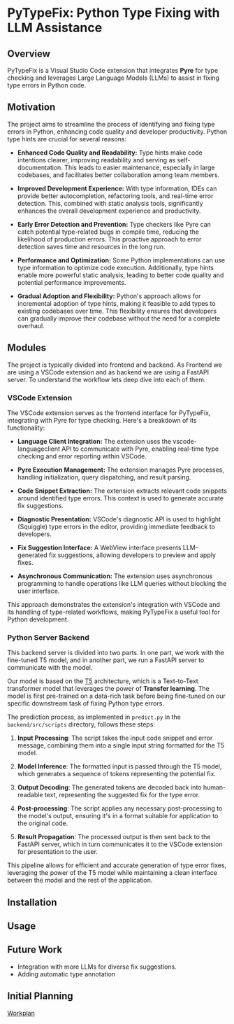 # PyTypeFix: Python Type Fixing with LLM Assistance

## Overview

PyTypeFix is a Visual Studio Code extension that integrates **Pyre** for type checking and leverages Large Language Models (LLMs) to assist in fixing type errors in Python code.

## Motivation

The project aims to streamline the process of identifying and fixing type errors in Python, enhancing code quality and developer productivity. Python type hints are crucial for several reasons:

- **Enhanced Code Quality and Readability:** Type hints make code intentions clearer, improving readability and serving as self-documentation. This leads to easier maintenance, especially in large codebases, and facilitates better collaboration among team members.

- **Improved Development Experience:** With type information, IDEs can provide better autocompletion, refactoring tools, and real-time error detection. This, combined with static analysis tools, significantly enhances the overall development experience and productivity.

- **Early Error Detection and Prevention:** Type checkers like Pyre can catch potential type-related bugs in compile time, reducing the likelihood of production errors. This proactive approach to error detection saves time and resources in the long run.

- **Performance and Optimization:** Some Python implementations can use type information to optimize code execution. Additionally, type hints enable more powerful static analysis, leading to better code quality and potential performance improvements.

- **Gradual Adoption and Flexibility:** Python's approach allows for incremental adoption of type hints, making it feasible to add types to existing codebases over time. This flexibility ensures that developers can gradually improve their codebase without the need for a complete overhaul.

## Modules

The project is typically divided into frontend and backend. As Frontend we are using a VSCode extension and as backend we are using a FastAPI server. To understand the workflow lets deep dive into each of them.

### VSCode Extension

The VSCode extension serves as the frontend interface for PyTypeFix, integrating with Pyre for type checking. Here's a breakdown of its functionality:

- **Language Client Integration:** The extension uses the vscode-languageclient API to communicate with Pyre, enabling real-time type checking and error reporting within VSCode.

- **Pyre Execution Management:** The extension manages Pyre processes, handling initialization, query dispatching, and result parsing.

- **Code Snippet Extraction:** The extension extracts relevant code snippets around identified type errors. This context is used to generate accurate fix suggestions.

- **Diagnostic Presentation:** VSCode's diagnostic API is used to highlight (Squiggle) type errors in the editor, providing immediate feedback to developers.

- **Fix Suggestion Interface:** A WebView interface presents LLM-generated fix suggestions, allowing developers to preview and apply fixes.

- **Asynchronous Communication:** The extension uses asynchronous programming to handle operations like LLM queries without blocking the user interface.

This approach demonstrates the extension's integration with VSCode and its handling of type-related workflows, making PyTypeFix a useful tool for Python development.

### Python Server Backend

This backend server is divided into two parts. In one part, we work with the fine-tuned T5 model, and in another part, we run a FastAPI server to communicate with the model.

Our model is based on the [T5](https://cameronrwolfe.substack.com/p/t5-text-to-text-transformers-part) architecture, which is a Text-to-Text transformer model that leverages the power of **Transfer learning**. The model is first pre-trained on a data-rich task before being fine-tuned on our specific downstream task of fixing Python type errors.

The prediction process, as implemented in `predict.py` in the `backend/src/scripts` directory, follows these steps:

1. **Input Processing**: The script takes the input code snippet and error message, combining them into a single input string formatted for the T5 model.

2. **Model Inference**: The formatted input is passed through the T5 model, which generates a sequence of tokens representing the potential fix.

3. **Output Decoding**: The generated tokens are decoded back into human-readable text, representing the suggested fix for the type error.

4. **Post-processing**: The script applies any necessary post-processing to the model's output, ensuring it's in a format suitable for application to the original code.

5. **Result Propagation**: The processed output is then sent back to the FastAPI server, which in turn communicates it to the VSCode extension for presentation to the user.

This pipeline allows for efficient and accurate generation of type error fixes, leveraging the power of the T5 model while maintaining a clean interface between the model and the rest of the application.

## Installation

## Usage

## Future Work

- Integration with more LLMs for diverse fix suggestions.
- Adding automatic type annotation

## Initial Planning

[Workplan](https://docs.google.com/document/d/1KlKjsn5AFJs1EB_KFU0lZRfT7zvXr8WtVh7bwfAcHbE/edit)

